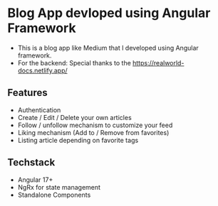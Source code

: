 # Blog App devloped using Angular Framework

- This is a blog app like Medium that I developed using Angular framework.
- For the backend: Special thanks to the https://realworld-docs.netlify.app/

## Features
- Authentication
- Create / Edit / Delete your own articles
- Follow / unfollow mechanism to customize your feed
- Liking mechanism (Add to / Remove from favorites)
- Listing article depending on favorite tags

## Techstack
- Angular 17+
- NgRx for state management
- Standalone Components
